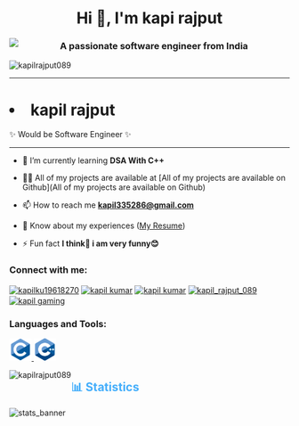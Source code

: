 <!--- 👋 Hi, I’m @Kapilrajput089
- 👀 I’m interested in ...
- 🌱 I’m currently learning ...
- 💞️ I’m looking to collaborate on ...
- 📫 How to reach me ...
- 😄 Pronouns: ...
- ⚡ Fun fact: ...

<!---
Kapilrajput089/Kapilrajput089 is a ✨ special ✨ repository because its `README.md` (this file) appears on your GitHub profile.
You can click the Preview link to take a look at your changes.
--->
<h1 align="center">Hi 👋, I'm kapi rajput</h1>
<img align="left" src="https://www.google.com/url?sa=i&url=https%3A%2F%2Fgithub.com%2FAhmadgaming01&psig=AOvVaw3oBKq-gaI2FQRtKEpk38k6&ust=1716798061946000&source=images&cd=vfe&opi=89978449&ved=0CBEQjRxqFwoTCKD9wqjxqoYDFQAAAAAdAAAAABAE.gif">
<h3 align="center">A passionate software engineer from India</h3>
<p align="left"> <img src="https://komarev.com/ghpvc/?username=kapilrajput089&label=Profile%20views&color=0e75b6&style=flat" alt="kapilrajput089" /> </p>
<hr>
<h1>
    <li type="desc"> kapil rajput </li>
</h1>
<p>✨ Would be Software Engineer ✨</p>
<hr>

- 🌱 I’m currently learning **DSA With C++**

- 👨‍💻 All of my projects are available at [All of my projects are available on Github](All of my projects are available on Github)

- 📫 How to reach me **kapil335286@gmail.com**

- 📄 Know about my experiences (<a href="https://github.com/kapilrajput089/kapilrajput089/blob/main/MyResume.png">My Resume</a>)

- ⚡ Fun fact **I think🤔 i am very funny😊**

<h3 align="left">Connect with me:</h3>
<p align="left">
<a href="https://twitter.com/kapilku19618270" target="blank"><img align="center" src="https://raw.githubusercontent.com/rahuldkjain/github-profile-readme-generator/master/src/images/icons/Social/twitter.svg" alt="kapilku19618270" height="30" width="40" /></a>
<a href="https://linkedin.com/in/kapil kumar" target="blank"><img align="center" src="https://raw.githubusercontent.com/rahuldkjain/github-profile-readme-generator/master/src/images/icons/Social/linked-in-alt.svg" alt="kapil kumar" height="30" width="40" /></a>
<a href="https://fb.com/kapil kumar" target="blank"><img align="center" src="https://raw.githubusercontent.com/rahuldkjain/github-profile-readme-generator/master/src/images/icons/Social/facebook.svg" alt="kapil kumar" height="30" width="40" /></a>
<a href="https://instagram.com/kapil_rajput_089" target="blank"><img align="center" src="https://raw.githubusercontent.com/rahuldkjain/github-profile-readme-generator/master/src/images/icons/Social/instagram.svg" alt="kapil_rajput_089" height="30" width="40" /></a>
<a href="https://www.youtube.com/c/kapil gaming" target="blank"><img align="center" src="https://raw.githubusercontent.com/rahuldkjain/github-profile-readme-generator/master/src/images/icons/Social/youtube.svg" alt="kapil gaming" height="30" width="40" /></a>
</p>

<h3 align="left">Languages and Tools:</h3>
<p align="left"> <a href="https://www.cprogramming.com/" target="_blank" rel="noreferrer"> <img src="https://raw.githubusercontent.com/devicons/devicon/master/icons/c/c-original.svg" alt="c" width="40" height="40"/> </a> <a href="https://www.w3schools.com/cpp/" target="_blank" rel="noreferrer"> <img src="https://raw.githubusercontent.com/devicons/devicon/master/icons/cplusplus/cplusplus-original.svg" alt="cplusplus" width="40" height="40"/> </a> </p>

<p><img align="left" src="https://github-readme-stats.vercel.app/api/top-langs?username=kapilrajput089&show_icons=true&locale=en&layout=compact" alt="kapilrajput089" /></p>

<!--<p>&nbsp;<img align="center" src="https://github-readme-stats.vercel.app/api?username=kapilrajput089&show_icons=true&locale=en" alt="kapilrajput089" /></p>--->

<!--<p><img align="center" src="https://github-readme-streak-stats.herokuapp.com/?user=kapilrajput089&" alt="kapilrajput089" /></p>--->

<h2 style="color: #44AEFB">📊 Statistics</h2>

![stats_banner](https://user-images.githubusercontent.com/78341798/194534778-d662496c-ae00-4e8d-ae9b-b90912054e7f.gif)
